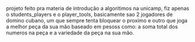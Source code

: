 projeto feito pra materia de introdução a algoritimos na unicamp, fiz apenas o students_players e o player_tools, basicamente sao 2 jogadores de domino cubano, um que sempre tenta bloquear o proximo e outro que joga a melhor peça da sua mão baseado em pesoss como: a soma total dos numeros na peça e a variedade da peça na sua mão.
